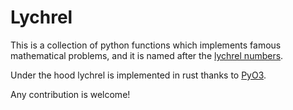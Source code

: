 # Lychrel

This is a collection of python functions which implements famous mathematical problems, 
and it is named after the [lychrel numbers](https://en.wikipedia.org/wiki/Lychrel_number).

Under the hood lychrel is implemented in rust thanks to [PyO3](https://github.com/PyO3/pyo3).

Any contribution is welcome!
